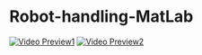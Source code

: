 # Robot-handling-MatLab
[![Video Preview1]((https://github.com/gems-lg1123/Robot-handling-MatLab/assets/127874636/dd6b4f3e-86e8-44bb-a95b-8219355ec434)https://github.com/gems-lg1123/Robot-handling-MatLab/assets/127874636/dd6b4f3e-86e8-44bb-a95b-8219355ec434)](https://user-images.githubusercontent.com/127874636/282528735-3139b48c-30c3-454c-a83b-5f3d2115103c.mp4)
[![Video Preview2]((https://github.com/gems-lg1123/Robot-handling-MatLab/assets/127874636/dd6b4f3e-86e8-44bb-a95b-8219355ec434)https://github.com/gems-lg1123/Robot-handling-MatLab/assets/127874636/dd6b4f3e-86e8-44bb-a95b-8219355ec434)]([https://user-images.githubusercontent.com/127874636/282528735-3139b48c-30c3-454c-a83b-5f3d2115103c.mp4](https://user-images.githubusercontent.com/127874636/282528743-0de5249e-78a9-44aa-84f5-f541b2859cfd.mp4)https://user-images.githubusercontent.com/127874636/282528743-0de5249e-78a9-44aa-84f5-f541b2859cfd.mp4)
